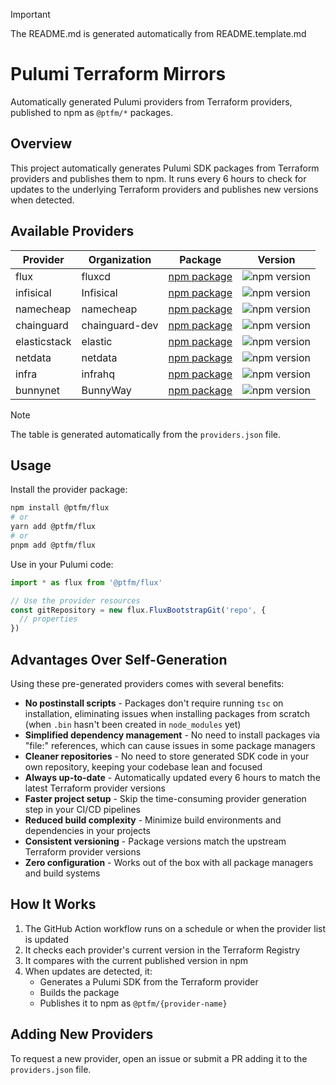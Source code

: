 > [!IMPORTANT]  
> The README.md is generated automatically from README.template.md

# Pulumi Terraform Mirrors

Automatically generated Pulumi providers from Terraform providers, published to npm as `@ptfm/*` packages.

## Overview

This project automatically generates Pulumi SDK packages from Terraform providers and publishes them to npm. It runs every 6 hours to check for updates to the underlying Terraform providers and publishes new versions when detected.

## Available Providers

| Provider     | Organization   | Package                                                         | Version                                                             |
| ------------ | -------------- | --------------------------------------------------------------- | ------------------------------------------------------------------- |
| flux         | fluxcd         | [npm package](https://www.npmjs.com/package/@ptfm/flux)         | ![npm version](https://img.shields.io/npm/v/@ptfm/flux.svg)         |
| infisical    | Infisical      | [npm package](https://www.npmjs.com/package/@ptfm/infisical)    | ![npm version](https://img.shields.io/npm/v/@ptfm/infisical.svg)    |
| namecheap    | namecheap      | [npm package](https://www.npmjs.com/package/@ptfm/namecheap)    | ![npm version](https://img.shields.io/npm/v/@ptfm/namecheap.svg)    |
| chainguard   | chainguard-dev | [npm package](https://www.npmjs.com/package/@ptfm/chainguard)   | ![npm version](https://img.shields.io/npm/v/@ptfm/chainguard.svg)   |
| elasticstack | elastic        | [npm package](https://www.npmjs.com/package/@ptfm/elasticstack) | ![npm version](https://img.shields.io/npm/v/@ptfm/elasticstack.svg) |
| netdata      | netdata        | [npm package](https://www.npmjs.com/package/@ptfm/netdata)      | ![npm version](https://img.shields.io/npm/v/@ptfm/netdata.svg)      |
| infra        | infrahq        | [npm package](https://www.npmjs.com/package/@ptfm/infra)        | ![npm version](https://img.shields.io/npm/v/@ptfm/infra.svg)        |
| bunnynet     | BunnyWay       | [npm package](https://www.npmjs.com/package/@ptfm/bunnynet)     | ![npm version](https://img.shields.io/npm/v/@ptfm/bunnynet.svg)     |

> [!NOTE]  
> The table is generated automatically from the `providers.json` file.

## Usage

Install the provider package:

```bash
npm install @ptfm/flux
# or
yarn add @ptfm/flux
# or
pnpm add @ptfm/flux
```

Use in your Pulumi code:

```typescript
import * as flux from '@ptfm/flux'

// Use the provider resources
const gitRepository = new flux.FluxBootstrapGit('repo', {
  // properties
})
```

## Advantages Over Self-Generation

Using these pre-generated providers comes with several benefits:

* **No postinstall scripts** - Packages don't require running `tsc` on installation, eliminating issues when installing packages from scratch (when `.bin` hasn't been created in `node_modules` yet)
* **Simplified dependency management** - No need to install packages via "file:" references, which can cause issues in some package managers
* **Cleaner repositories** - No need to store generated SDK code in your own repository, keeping your codebase lean and focused
* **Always up-to-date** - Automatically updated every 6 hours to match the latest Terraform provider versions
* **Faster project setup** - Skip the time-consuming provider generation step in your CI/CD pipelines
* **Reduced build complexity** - Minimize build environments and dependencies in your projects
* **Consistent versioning** - Package versions match the upstream Terraform provider versions
* **Zero configuration** - Works out of the box with all package managers and build systems

## How It Works

1. The GitHub Action workflow runs on a schedule or when the provider list is updated
2. It checks each provider's current version in the Terraform Registry
3. It compares with the current published version in npm
4. When updates are detected, it:
   - Generates a Pulumi SDK from the Terraform provider
   - Builds the package
   - Publishes it to npm as `@ptfm/{provider-name}`

## Adding New Providers

To request a new provider, open an issue or submit a PR adding it to the `providers.json` file.
